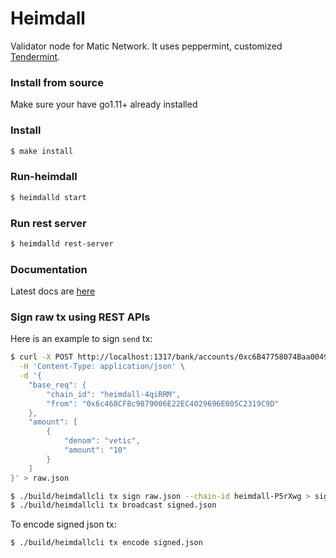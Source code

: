 # Heimdall

Validator node for Matic Network. It uses peppermint, customized [Tendermint](https://github.com/tendermint/tendermint).

### Install from source

Make sure your have go1.11+ already installed

### Install

```bash
$ make install
```

### Run-heimdall

```bash
$ heimdalld start
```

### Run rest server

```bash
$ heimdalld rest-server
```

### Documentation

Latest docs are [here](https://docs.matic.network/)

### Sign raw tx using REST APIs

Here is an example to sign `send` tx:

```bash
$ curl -X POST http://localhost:1317/bank/accounts/0xc6B47758074Baa00493514102fA63f91A5bC20BB/transfers \
  -H 'Content-Type: application/json' \
  -d '{
	"base_req": {
		"chain_id": "heimdall-4qiRRM",
		"from": "0x6c468CF8c9879006E22EC4029696E005C2319C9D"
	},
	"amount": [
		{
			"denom": "vetic",
			"amount": "10"
		}
	]
}' > raw.json

$ ./build/heimdallcli tx sign raw.json --chain-id heimdall-P5rXwg > signed.json
$ ./build/heimdallcli tx broadcast signed.json
```

To encode signed json tx:

```bash
$ ./build/heimdallcli tx encode signed.json
```

